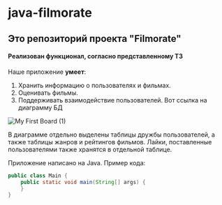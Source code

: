 # java-filmorate

## Это репозиторий проекта "Filmorate"
#### Реализован функционал, согласно представленному ТЗ

Наше приложение **умеет**:
1. Хранить информацию о пользователях и фильмах.
2. Оценивать фильмы.
3. Поддерживать взаимодействие пользователей.
Вот ссылка на диаграмму БД 

![My First Board (1)](https://user-images.githubusercontent.com/98738143/177308110-947c5f7f-09c5-4738-a3f5-539465f078c6.jpg)

В диаграмме отдельно выделены таблицы дружбы пользователей, а также таблицы жанров и рейтингов фильмов. Лайки, поставленные пользователями также хранятся в отдельной таблице.

Приложение написано на Java. Пример кода:
```java
public class Main {
    public static void main(String[] args) {
    }
}
